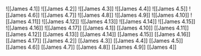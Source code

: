 ![[James 4.1]]
![[James 4.2]]
![[James 4.3]]
![[James 4.4]]
![[James 4.5]]
![[James 4.6]]
![[James 4.7]]
![[James 4.8]]
![[James 4.9]]
![[James 4.10]]
![[James 4.11]]
![[James 4.12]]
![[James 4.13]]
![[James 4.14]]
![[James 4.15]]
![[James 4.16]]
![[James 4.17]]
[[James 4.1]]
[[James 4.10]]
[[James 4.11]]
[[James 4.12]]
[[James 4.13]]
[[James 4.14]]
[[James 4.15]]
[[James 4.16]]
[[James 4.17]]
[[James 4.2]]
[[James 4.3]]
[[James 4.4]]
[[James 4.5]]
[[James 4.6]]
[[James 4.7]]
[[James 4.8]]
[[James 4.9]]
[[James 4]]
